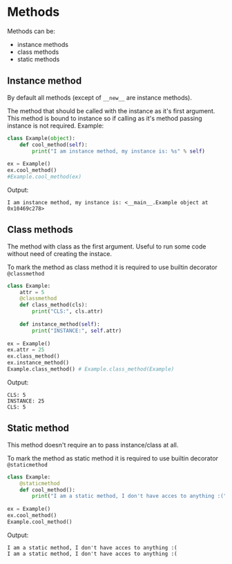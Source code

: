 # Methods

Methods can be:
* instance methods
* class methods
* static methods

## Instance method

By default all methods (except of `__new__` are instance methods).

The method that should be called with the instance as it's first argument. This method is bound to instance so if calling as it's method passing instance is not required. Example:


```python
class Example(object):
    def cool_method(self):
        print("I am instance method, my instance is: %s" % self)
        
ex = Example()
ex.cool_method()
#Example.cool_method(ex)
```
Output:

    I am instance method, my instance is: <__main__.Example object at 0x10469c278>
    

## Class methods

The method with class as the first argument. Useful to run some code without need of creating the instace. 

To mark the method as class method it is required to use builtin decorator `@classmethod`


```python
class Example:
    attr = 5
    @classmethod
    def class_method(cls):
        print("CLS:", cls.attr)
        
    def instance_method(self):
        print("INSTANCE:", self.attr)
        
ex = Example()
ex.attr = 25
ex.class_method()
ex.instance_method()
Example.class_method() # Example.class_method(Example)
```
Output:

    CLS: 5
    INSTANCE: 25
    CLS: 5
    

## Static method

This method doesn't require an to pass instance/class at all.

To mark the method as static method it is required to use builtin decorator `@staticmethod`


```python
class Example:
    @staticmethod
    def cool_method():
        print("I am a static method, I don't have acces to anything :(")
        
ex = Example()
ex.cool_method()
Example.cool_method()
```
Output:

    I am a static method, I don't have acces to anything :(
    I am a static method, I don't have acces to anything :(
    
